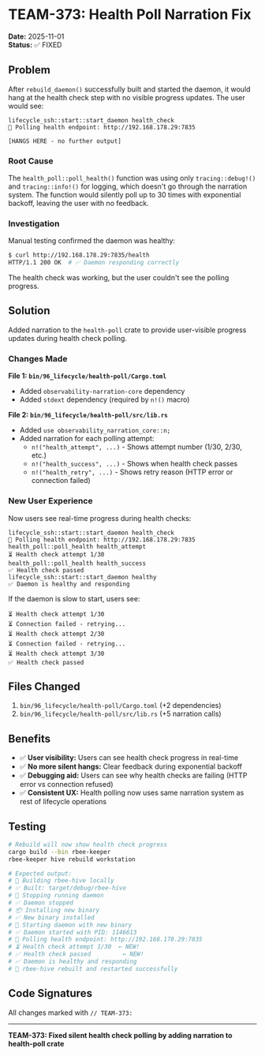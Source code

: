 # TEAM-373: Health Poll Narration Fix

**Date:** 2025-11-01  
**Status:** ✅ FIXED

## Problem

After `rebuild_daemon()` successfully built and started the daemon, it would hang at the health check step with no visible progress updates. The user would see:

```
lifecycle_ssh::start::start_daemon health_check
🏥 Polling health endpoint: http://192.168.178.29:7835

[HANGS HERE - no further output]
```

### Root Cause

The `health_poll::poll_health()` function was using only `tracing::debug!()` and `tracing::info!()` for logging, which doesn't go through the narration system. The function would silently poll up to 30 times with exponential backoff, leaving the user with no feedback.

### Investigation

Manual testing confirmed the daemon was healthy:
```bash
$ curl http://192.168.178.29:7835/health
HTTP/1.1 200 OK  # ✅ Daemon responding correctly
```

The health check was working, but the user couldn't see the polling progress.

## Solution

Added narration to the `health-poll` crate to provide user-visible progress updates during health check polling.

### Changes Made

**File 1: `bin/96_lifecycle/health-poll/Cargo.toml`**
- Added `observability-narration-core` dependency
- Added `stdext` dependency (required by `n!()` macro)

**File 2: `bin/96_lifecycle/health-poll/src/lib.rs`**
- Added `use observability_narration_core::n;`
- Added narration for each polling attempt:
  - `n!("health_attempt", ...)` - Shows attempt number (1/30, 2/30, etc.)
  - `n!("health_success", ...)` - Shows when health check passes
  - `n!("health_retry", ...)` - Shows retry reason (HTTP error or connection failed)

### New User Experience

Now users see real-time progress during health checks:

```
lifecycle_ssh::start::start_daemon health_check
🏥 Polling health endpoint: http://192.168.178.29:7835
health_poll::poll_health health_attempt
⏳ Health check attempt 1/30
health_poll::poll_health health_success
✅ Health check passed
lifecycle_ssh::start::start_daemon healthy
✅ Daemon is healthy and responding
```

If the daemon is slow to start, users see:

```
⏳ Health check attempt 1/30
⏳ Connection failed - retrying...
⏳ Health check attempt 2/30
⏳ Connection failed - retrying...
⏳ Health check attempt 3/30
✅ Health check passed
```

## Files Changed

1. `bin/96_lifecycle/health-poll/Cargo.toml` (+2 dependencies)
2. `bin/96_lifecycle/health-poll/src/lib.rs` (+5 narration calls)

## Benefits

- ✅ **User visibility:** Users can see health check progress in real-time
- ✅ **No more silent hangs:** Clear feedback during exponential backoff
- ✅ **Debugging aid:** Users can see why health checks are failing (HTTP error vs connection refused)
- ✅ **Consistent UX:** Health polling now uses same narration system as rest of lifecycle operations

## Testing

```bash
# Rebuild will now show health check progress
cargo build --bin rbee-keeper
rbee-keeper hive rebuild workstation

# Expected output:
# 🔨 Building rbee-hive locally
# ✅ Built: target/debug/rbee-hive
# 🛑 Stopping running daemon
# ✅ Daemon stopped
# 📦 Installing new binary
# ✅ New binary installed
# 🚀 Starting daemon with new binary
# ✅ Daemon started with PID: 1146613
# 🏥 Polling health endpoint: http://192.168.178.29:7835
# ⏳ Health check attempt 1/30  ← NEW!
# ✅ Health check passed         ← NEW!
# ✅ Daemon is healthy and responding
# 🎉 rbee-hive rebuilt and restarted successfully
```

## Code Signatures

All changes marked with `// TEAM-373:`

---

**TEAM-373: Fixed silent health check polling by adding narration to health-poll crate**
